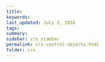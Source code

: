 ```yaml
---
title:  
keywords: 
last_updated: July 3, 2016
tags: 
summary: 
sidebar: crs_sidebar
permalink: crs-control-objects.html
folder: crs
---
```


 

